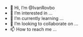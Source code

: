 - 👋 Hi, I’m @IvanRovbo
- 👀 I’m interested in ...
- 🌱 I’m currently learning ...
- 💞️ I’m looking to collaborate on ...
- 📫 How to reach me ...

<!---
IvanRovbo/IvanRovbo is a ✨ special ✨ repository because its `README.md` (this file) appears on your GitHub profile.
You can click the Preview link to take a look at your changes.
--->
